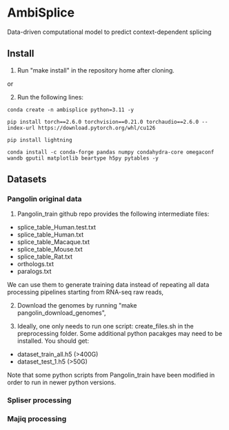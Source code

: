 # AmbiSplice
Data-driven computational model to predict context-dependent splicing

## Install

1. Run "make install" in the repository home after cloning.

or

2. Run the following lines:
```
conda create -n ambisplice python=3.11 -y

pip install torch==2.6.0 torchvision==0.21.0 torchaudio==2.6.0 --index-url https://download.pytorch.org/whl/cu126

pip install lightning

conda install -c conda-forge pandas numpy condahydra-core omegaconf wandb gputil matplotlib beartype h5py pytables -y
```
## Datasets
### Pangolin original data
1. Pangolin_train github repo provides the following intermediate files:
- splice_table_Human.test.txt  
- splice_table_Human.txt  
- splice_table_Macaque.txt  
- splice_table_Mouse.txt  
- splice_table_Rat.txt
- orthologs.txt
- paralogs.txt

We can use them to generate training data instead of repeating all data processing pipelines starting from RNA-seq raw reads,

2. Download the genomes by running "make pangolin_download_genomes",

3. Ideally, one only needs to run one script: create_files.sh in the preprocessing folder. Some additional python pacakges may need to be installed. You should get:
- dataset_train_all.h5 (>400G)
- dataset_test_1.h5 (>50G)

Note that some python scripts from Pangolin_train have been modified in order to run in newer python versions.

### Spliser processing

### Majiq processing

